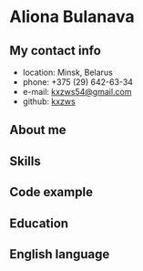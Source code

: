 # Aliona Bulanava
## My contact info
- location: Minsk, Belarus
- phone: +375 (29) 642-63-34
- e-mail: kxzws54@gmail.com
- github: [kxzws](https://github.com/kxzws/ "github")
## About me

## Skills

## Code example

## Education

## English language